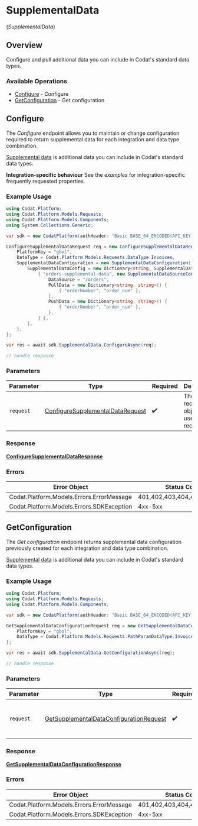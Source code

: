# SupplementalData
(*SupplementalData*)

## Overview

Configure and pull additional data you can include in Codat's standard data types.

### Available Operations

* [Configure](#configure) - Configure
* [GetConfiguration](#getconfiguration) - Get configuration

## Configure

The *Configure* endpoint allows you to maintain or change configuration required to return supplemental data for each integration and data type combination.

[Supplemental data](https://docs.codat.io/using-the-api/additional-data) is additional data you can include in Codat's standard data types.

**Integration-specific behaviour**
See the *examples* for integration-specific frequently requested properties.

### Example Usage

```csharp
using Codat.Platform;
using Codat.Platform.Models.Requests;
using Codat.Platform.Models.Components;
using System.Collections.Generic;

var sdk = new CodatPlatform(authHeader: "Basic BASE_64_ENCODED(API_KEY)");

ConfigureSupplementalDataRequest req = new ConfigureSupplementalDataRequest() {
    PlatformKey = "gbol",
    DataType = Codat.Platform.Models.Requests.DataType.Invoices,
    SupplementalDataConfiguration = new SupplementalDataConfiguration() {
        SupplementalDataConfig = new Dictionary<string, SupplementalDataSourceConfiguration>() {
            { "orders-supplemental-data", new SupplementalDataSourceConfiguration() {
                DataSource = "/orders",
                PullData = new Dictionary<string, string>() {
                    { "orderNumber", "order_num" },
                },
                PushData = new Dictionary<string, string>() {
                    { "orderNumber", "order_num" },
                },
            } },
        },
    },
};

var res = await sdk.SupplementalData.ConfigureAsync(req);

// handle response
```

### Parameters

| Parameter                                                                                     | Type                                                                                          | Required                                                                                      | Description                                                                                   |
| --------------------------------------------------------------------------------------------- | --------------------------------------------------------------------------------------------- | --------------------------------------------------------------------------------------------- | --------------------------------------------------------------------------------------------- |
| `request`                                                                                     | [ConfigureSupplementalDataRequest](../../Models/Requests/ConfigureSupplementalDataRequest.md) | :heavy_check_mark:                                                                            | The request object to use for the request.                                                    |

### Response

**[ConfigureSupplementalDataResponse](../../Models/Requests/ConfigureSupplementalDataResponse.md)**

### Errors

| Error Object                              | Status Code                               | Content Type                              |
| ----------------------------------------- | ----------------------------------------- | ----------------------------------------- |
| Codat.Platform.Models.Errors.ErrorMessage | 401,402,403,404,429,500,503               | application/json                          |
| Codat.Platform.Models.Errors.SDKException | 4xx-5xx                                   | */*                                       |


## GetConfiguration

The *Get configuration* endpoint returns supplemental data configuration previously created for each integration and data type combination.

[Supplemental data](https://docs.codat.io/using-the-api/additional-data) is additional data you can include in Codat's standard data types.

### Example Usage

```csharp
using Codat.Platform;
using Codat.Platform.Models.Requests;
using Codat.Platform.Models.Components;

var sdk = new CodatPlatform(authHeader: "Basic BASE_64_ENCODED(API_KEY)");

GetSupplementalDataConfigurationRequest req = new GetSupplementalDataConfigurationRequest() {
    PlatformKey = "gbol",
    DataType = Codat.Platform.Models.Requests.PathParamDataType.Invoices,
};

var res = await sdk.SupplementalData.GetConfigurationAsync(req);

// handle response
```

### Parameters

| Parameter                                                                                                   | Type                                                                                                        | Required                                                                                                    | Description                                                                                                 |
| ----------------------------------------------------------------------------------------------------------- | ----------------------------------------------------------------------------------------------------------- | ----------------------------------------------------------------------------------------------------------- | ----------------------------------------------------------------------------------------------------------- |
| `request`                                                                                                   | [GetSupplementalDataConfigurationRequest](../../Models/Requests/GetSupplementalDataConfigurationRequest.md) | :heavy_check_mark:                                                                                          | The request object to use for the request.                                                                  |

### Response

**[GetSupplementalDataConfigurationResponse](../../Models/Requests/GetSupplementalDataConfigurationResponse.md)**

### Errors

| Error Object                              | Status Code                               | Content Type                              |
| ----------------------------------------- | ----------------------------------------- | ----------------------------------------- |
| Codat.Platform.Models.Errors.ErrorMessage | 401,402,403,404,429,500,503               | application/json                          |
| Codat.Platform.Models.Errors.SDKException | 4xx-5xx                                   | */*                                       |
